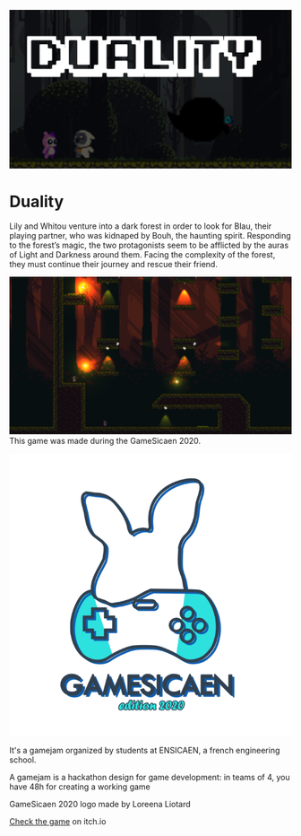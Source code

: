 ![Duality main picture](./Duality_main_picture.png "main picture of duality")
# Duality
Lily and Whitou venture into a dark forest in order to look for Blau, their playing partner, who was kidnaped by Bouh, the haunting spirit.   Responding to the forest’s magic, the two protagonists seem to be afflicted by the auras of Light and Darkness around them. Facing the complexity of the forest, they must continue their journey and rescue their friend.


![Duality level](./Duality_level.png "a level of Duality")
This game was made during the GameSicaen 2020. 

![GameSicaen Logo](./logo.png "GameSicaen Logo")

It's a gamejam organized by students at ENSICAEN, a french engineering school.

A gamejam is a hackathon design for game development: in teams of 4, you have 48h 
for creating a working game



GameSicaen 2020 logo made by Loreena Liotard

[Check the game](https://ywikyx.itch.io/duality) on itch.io
